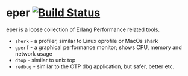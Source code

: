 # eper [![Build Status](https://secure.travis-ci.org/basho/rebar.png?branch=master)](http://travis-ci.org/basho/rebar)

eper is a loose collection of Erlang Performance related tools.

* `sherk` - a profiler, similar to Linux oprofile or MacOs shark
* `gperf` - a graphical performance monitor; shows CPU, memory and network usage
* `dtop`  - similar to unix top
* `redbug` - similar to the OTP dbg application, but safer, better etc.
